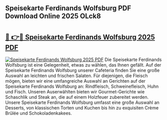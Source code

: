 ## Speisekarte Ferdinands Wolfsburg PDF Download Online 2025 OLck8

# <h2><a href="http://gcbpm94.nevu.top/?p=Speisekarte+Ferdinands+Wolfsburg">🔗 👉🔴 Speisekarte Ferdinands Wolfsburg 2025 PDF</a></h2>

[![Speisekarte Ferdinands Wolfsburg 2025 PDF](https://i.imgur.com/dBaPXMq.png)](http://gcbpm94.nevu.top/?p=Speisekarte+Ferdinands+Wolfsburg)
Die Speisekarte Ferdinands Wolfsburg ist eine Gelegenheit, etwas zu wählen, das Ihnen gefällt. Auf der Speisekarte Ferdinands Wolfsburg unserer Cafeteria finden Sie eine große Auswahl an leichten und frischen Salaten. Für diejenigen, die Fleisch mögen, bieten wir eine umfangreiche Auswahl an Gerichten auf der Speisekarte Ferdinands Wolfsburg an: Rindfleisch, Schweinefleisch, Huhn und Fisch. Unseren Auserwählten bieten wir Gourmet-Gerichte wie Schaschlik und Steak an, die auf einem Holzfeuer zubereitet werden. Unsere Speisekarte Ferdinands Wolfsburg umfasst eine große Auswahl an Desserts, von klassischen Torten und Kuchen bis hin zu exquisiten Crème Brûlée und Schokoladenkakees.
